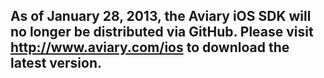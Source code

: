 ## As of January 28, 2013, the Aviary iOS SDK will no longer be distributed via GitHub. Please visit http://www.aviary.com/ios to download the latest version.